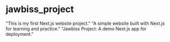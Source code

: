 # jawbiss_project
"This is my first Next.js website project." "A simple website built with Next.js for learning and practice." "Jawbiss Project: A demo Next.js app for deployment."
